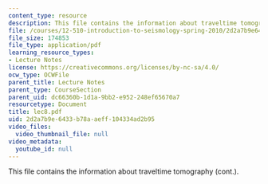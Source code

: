```yaml
---
content_type: resource
description: This file contains the information about traveltime tomography (cont.).
file: /courses/12-510-introduction-to-seismology-spring-2010/2d2a7b9e6433b78aaeff104334ad2b95_lec8.pdf
file_size: 174853
file_type: application/pdf
learning_resource_types:
- Lecture Notes
license: https://creativecommons.org/licenses/by-nc-sa/4.0/
ocw_type: OCWFile
parent_title: Lecture Notes
parent_type: CourseSection
parent_uid: dc66360b-1d1a-9bb2-e952-248ef65670a7
resourcetype: Document
title: lec8.pdf
uid: 2d2a7b9e-6433-b78a-aeff-104334ad2b95
video_files:
  video_thumbnail_file: null
video_metadata:
  youtube_id: null
---
```

This file contains the information about traveltime tomography (cont.).